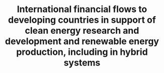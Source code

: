 ---
comments_and_limitations: Under review.
data_non_statistical: true
goal_meta_link: http://unstats.un.org/sdgs/files/metadata-compilation/Metadata-Goal-7.pdf
graph: null
graph_title: International financial flows to developing countries in support of clean
  energy research and development and renewable energy production, including in hybrid
  systems
graph_type: null
has_metadata: false
indicator: 7.a.1
indicator_name: International financial flows to developing countries in support of
  clean energy research and development and renewable energy production, including
  in hybrid systems
indicator_sort_order: 07-0a-01
indicator_variable: null
layout: indicator
permalink: /7-a-1/
published: true
reporting_status: notstarted
sdg_goal: 7
source_active_1: true
source_notes_1: null
source_title_1: null
target: By 2030, enhance international cooperation to facilitate access to clean energy
  research and technology, including renewable energy, energy efficiency and advanced
  and cleaner fossil-fuel technology, and promote investment in energy infrastructure
  and clean energy technology.
target_id: 7.a
title: International financial flows to developing countries in support of clean energy
  research and development and renewable energy production, including in hybrid systems
un_custodial_agency: 'OECD, IRENA (Partnering Agencies: IEA, UN Energy, UNEP)'
un_designated_tier: '2'
variable_description: null
variable_notes: null
---